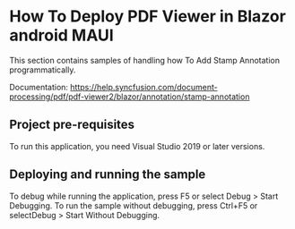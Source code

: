 # How To Deploy PDF Viewer in Blazor android MAUI

This section contains samples of handling how To Add Stamp Annotation programmatically.

Documentation: https://help.syncfusion.com/document-processing/pdf/pdf-viewer2/blazor/annotation/stamp-annotation

## Project pre-requisites
To run this application, you need Visual Studio 2019 or later versions.

## Deploying and running the sample
To debug while running the application, press F5 or select Debug > Start Debugging. To run the sample without debugging, press Ctrl+F5 or selectDebug > Start Without Debugging.